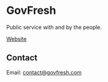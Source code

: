 # GovFresh

Public service with and by the people.

[Website](https://govfresh.com/)

## Contact

Email: <contact@govfresh.com>
